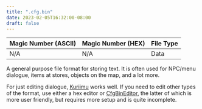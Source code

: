 ```yaml
---
title: ".cfg.bin"
date: 2023-02-05T16:32:00-08:00
draft: false
---
```


| Magic Number (ASCII) | Magic Number (HEX) | File Type |
|----------------------|--------------------|-----------|
| N/A                  | N/A                | Data      |

A general purpose file format for storing text. It is often used for NPC/menu dialogue, items at stores, objects on the map, and a lot more. 

For just editing dialogue, [Kuriimu](https://github.com/IcySon55/Kuriimu) works well. If you need to edit other types of the format, use either a hex editor or [CfgBinEditor](https://github.com/togenyan/CfgBinEditor), the latter of which is more user friendly, but requires more setup and is quite incomplete.
